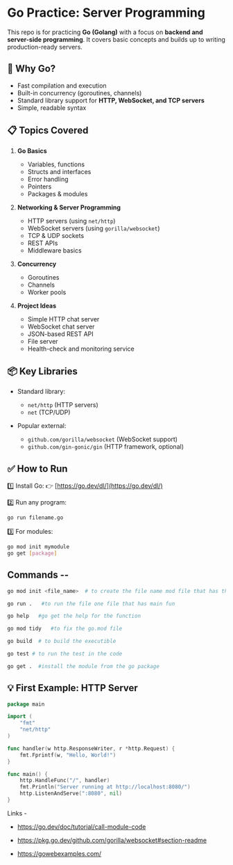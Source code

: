 # Go Practice: Server Programming

This repo is for practicing **Go (Golang)** with a focus on **backend and server-side programming**. It covers basic concepts and builds up to writing production-ready servers.

## 🚀 Why Go?

* Fast compilation and execution
* Built-in concurrency (goroutines, channels)
* Standard library support for **HTTP, WebSocket, and TCP servers**
* Simple, readable syntax

## 📋 Topics Covered

1. **Go Basics**

   * Variables, functions
   * Structs and interfaces
   * Error handling
   * Pointers
   * Packages & modules

2. **Networking & Server Programming**

   * HTTP servers (using `net/http`)
   * WebSocket servers (using `gorilla/websocket`)
   * TCP & UDP sockets
   * REST APIs
   * Middleware basics

3. **Concurrency**

   * Goroutines
   * Channels
   * Worker pools

4. **Project Ideas**

   * Simple HTTP chat server
   * WebSocket chat server
   * JSON-based REST API
   * File server
   * Health-check and monitoring service

## 📦 Key Libraries

* Standard library:

  * `net/http` (HTTP servers)
  * `net` (TCP/UDP)
* Popular external:

  * `github.com/gorilla/websocket` (WebSocket support)
  * `github.com/gin-gonic/gin` (HTTP framework, optional)

## ✅ How to Run

1️⃣ Install Go:
👉 [https://go.dev/dl/](https://go.dev/dl/)

2️⃣ Run any program:

```bash
go run filename.go
```

3️⃣ For modules:

```bash
go mod init mymodule
go get [package]
```


## Commands -- 

```bash
go mod init <file_name>  # to create the file name mod file that has the reqs 

go run .   #to run the file one file that has main fun 

go help   #go get the help for the function 

go mod tidy   #to fix the go.mod file 

go build  # to build the executible 

go test # to run the test in the code

go get .  #install the module from the go package

```

## 💡 First Example: HTTP Server

```go
package main

import (
    "fmt"
    "net/http"
)

func handler(w http.ResponseWriter, r *http.Request) {
    fmt.Fprintf(w, "Hello, World!")
}

func main() {
    http.HandleFunc("/", handler)
    fmt.Println("Server running at http://localhost:8080/")
    http.ListenAndServe(":8080", nil)
}
```

Links -

- https://go.dev/doc/tutorial/call-module-code

- https://pkg.go.dev/github.com/gorilla/websocket#section-readme

- https://gowebexamples.com/



